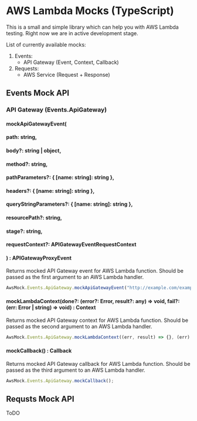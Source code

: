 # AWS Lambda Mocks (TypeScript)
This is a small and simple library which can help you with AWS Lambda testing. Right now we are in active development stage.

List of currently available mocks: 
1. Events:
    - API Gateway (Event, Context, Callback)
2. Requests:
    - AWS Service (Request + Response)
    
 ## Events Mock API
 ### API Gateway (Events.ApiGateway)
 #### mockApiGatewayEvent(
 #### path: string,
 #### body?: string | object,
 #### method?: string,
 #### pathParameters?: { [name: string]: string },
 #### headers?: { [name: string]: string },
 #### queryStringParameters?: { [name: string]: string },
 #### resourcePath?: string,
 #### stage?: string,
 #### requestContext?: APIGatewayEventRequestContext
 #### ) : APIGatewayProxyEvent

 Returns mocked API Gateway event for AWS Lambda function. Should be passed as the first argument to an AWS Lambda handler.

  ```typescript
AwsMock.Events.ApiGateway.mockApiGatewayEvent("http://example.com/example", { id: 0 }, "POST", { proxy: "proxy" }, { authorization: TEST_VALID_TOKEN }, { userId: "TEST_ID" } );
  ```
  
 #### mockLambdaContext(done?: (error?: Error, result?: any) => void, fail?: (err: Error | string) => void) : Context

 Returns mocked API Gateway context for AWS Lambda function. Should be passed as the second argument to an AWS Lambda handler.

  ```typescript
  AwsMock.Events.ApiGateway.mockLambdaContext((err, result) => {}, (err) => {});
  ```
 #### mockCallback() : Callback

 Returns mocked API Gateway callback for AWS Lambda function. Should be passed as the third argument to an AWS Lambda handler.

  ```typescript
  AwsMock.Events.ApiGateway.mockCallback();
  ```
 
 ## Requsts Mock API
  ToDO
